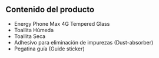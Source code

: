 ## Contenido del producto

* Energy Phone Max 4G Tempered Glass
* Toallita Húmeda
* Toallita Seca
* Adhesivo para eliminación de impurezas (Dust-absorber)
* Pegatina guía (Guide sticker)
